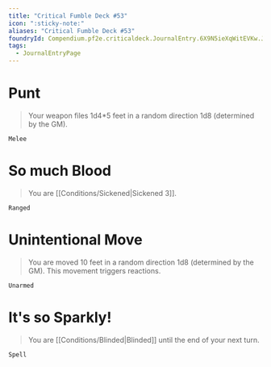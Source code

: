```yaml
---
title: "Critical Fumble Deck #53"
icon: ":sticky-note:"
aliases: "Critical Fumble Deck #53"
foundryId: Compendium.pf2e.criticaldeck.JournalEntry.6X9N5ieXqWitEVKw.JournalEntryPage.nAQt4JAeqobILZOF
tags:
  - JournalEntryPage
---
```

# Punt

> Your weapon files 1d4\*5 feet in a random direction 1d8 (determined by the GM).

`Melee`

# So much Blood

> You are [[Conditions/Sickened|Sickened 3]].

`Ranged`

# Unintentional Move

> You are moved 10 feet in a random direction 1d8 (determined by the GM). This movement triggers reactions.

`Unarmed`

# It's so Sparkly!

> You are [[Conditions/Blinded|Blinded]] until the end of your next turn.

`Spell`